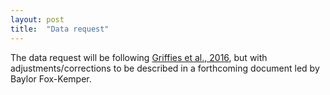 ```yaml
---
layout: post
title:  "Data request"
---
```


The data request will be following [Griffies et al., 2016](/references), but with adjustments/corrections to be described in a forthcoming document led by Baylor Fox-Kemper.

